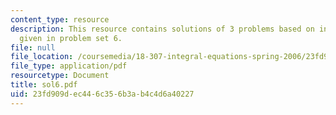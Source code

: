 ```yaml
---
content_type: resource
description: This resource contains solutions of 3 problems based on integral equations
  given in problem set 6.
file: null
file_location: /coursemedia/18-307-integral-equations-spring-2006/23fd909dec446c356b3ab4c4d6a40227_sol6.pdf
file_type: application/pdf
resourcetype: Document
title: sol6.pdf
uid: 23fd909d-ec44-6c35-6b3a-b4c4d6a40227
---
```

